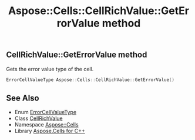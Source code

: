 ﻿---
title: Aspose::Cells::CellRichValue::GetErrorValue method
linktitle: GetErrorValue
second_title: Aspose.Cells for C++ API Reference
description: 'Aspose::Cells::CellRichValue::GetErrorValue method. Gets the error value type of the cell in C++.'
type: docs
weight: 600
url: /cpp/aspose.cells/cellrichvalue/geterrorvalue/
---
## CellRichValue::GetErrorValue method


Gets the error value type of the cell.

```cpp
ErrorCellValueType Aspose::Cells::CellRichValue::GetErrorValue()
```

## See Also

* Enum [ErrorCellValueType](../../errorcellvaluetype/)
* Class [CellRichValue](../)
* Namespace [Aspose::Cells](../../)
* Library [Aspose.Cells for C++](../../../)
